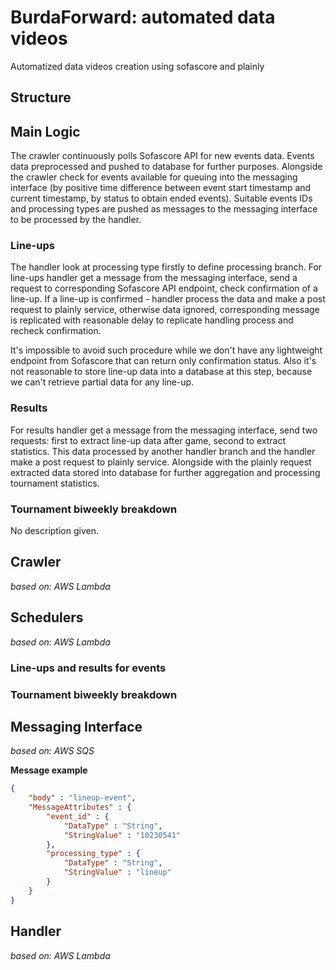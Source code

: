 # BurdaForward: automated data videos

Automatized data videos creation using sofascore and plainly

## Structure

<!-- <img src="./img/bf-autodatavideos.png"> -->

## Main Logic

The crawler continuously polls Sofascore API for new events data. Events data preprocessed and pushed to database for further purposes. Alongside the crawler check for events available for queuing into the messaging interface (by positive time difference between event start timestamp and current timestamp, by status to obtain ended events). Suitable events IDs and processing types are pushed as messages to the messaging interface to be processed by the handler. 

### Line-ups

The handler look at processing type firstly to define processing branch. For line-ups handler get a message from the messaging interface, send a request to corresponding Sofascore API endpoint, check confirmation of a line-up. If a line-up is confirmed - handler process the data and make a post request to plainly service, otherwise data ignored, corresponding message is replicated with reasonable delay to replicate handling process and recheck confirmation. 

It's impossible to avoid such procedure while we don't have any lightweight endpoint from Sofascore that can return only confirmation status. Also it's not reasonable to store line-up data into a database at this step, because we can't retrieve partial data for any line-up.

### Results

For results handler get a message from the messaging interface, send two requests: first to extract line-up data after game, second to extract statistics. This data processed by another handler branch and the handler make a post request to plainly service. Alongside with the plainly request extracted data stored into database for further aggregation and processing tournament statistics.

### Tournament biweekly breakdown

No description given.

## Crawler
_based on: AWS Lambda_

## Schedulers
_based on: AWS Lambda_

### Line-ups and results for events

### Tournament biweekly breakdown

## Messaging Interface
_based on: AWS SQS_

**Message example**

```json
{
    "body" : "lineup-event",
    "MessageAttributes" : {
        "event_id" : {
            "DataType" : "String", 
            "StringValue" : "10230541"
        },
        "processing_type" : {
            "DataType" : "String", 
            "StringValue" : "lineup"
        }
    }
}
```

## Handler
_based on: AWS Lambda_